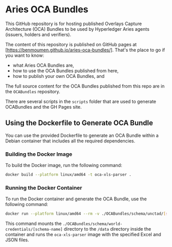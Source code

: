 # Aries OCA Bundles

This GitHub repository is for hosting published Overlays Capture Architecture
(OCA) Bundles to be used by Hyperledger Aries agents (issuers, holders and
verifiers).

The content of this repository is published on GitHub pages at [https://benmoumen.github.io/aries-oca-bundles/]. That's the place to go if you want to know:

- what Aries OCA Bundles are,
- how to use the OCA Bundles published from here,
- how to publish your own OCA Bundles, and

The full source content for the OCA Bundles published from this repo are in the `OCABundles` repository.

There are several scripts in the `scripts` folder that are used to generate OCABundles and the GH Pages site.

## Using the Dockerfile to Generate OCA Bundle

You can use the provided Dockerfile to generate an OCA Bundle within a Debian container that includes all the required dependencies.

### Building the Docker Image

To build the Docker image, run the following command:

```sh
docker build --platform linux/amd64 -t oca-xls-parser .
```

### Running the Docker Container

To run the Docker container and generate the OCA Bundle, use the following command:

```sh
docker run --platform linux/amd64 --rm -v ./OCABundles/schema/unctad/[schema-name]:/data oca-xls-parser -x OCA.xlsx branding.json
```

This command mounts the `./OCABundles/schema/world-credentials/[schema-name]` directory to the `/data` directory inside the container and runs the `oca-xls-parser` image with the specified Excel and JSON files.